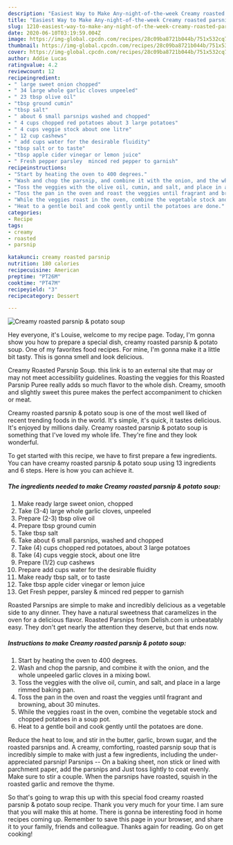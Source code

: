 ```yaml
---
description: "Easiest Way to Make Any-night-of-the-week Creamy roasted parsnip &amp;amp; potato soup"
title: "Easiest Way to Make Any-night-of-the-week Creamy roasted parsnip &amp;amp; potato soup"
slug: 1210-easiest-way-to-make-any-night-of-the-week-creamy-roasted-parsnip-and-amp-potato-soup
date: 2020-06-10T03:19:59.004Z
image: https://img-global.cpcdn.com/recipes/28c09ba8721b044b/751x532cq70/creamy-roasted-parsnip-potato-soup-recipe-main-photo.jpg
thumbnail: https://img-global.cpcdn.com/recipes/28c09ba8721b044b/751x532cq70/creamy-roasted-parsnip-potato-soup-recipe-main-photo.jpg
cover: https://img-global.cpcdn.com/recipes/28c09ba8721b044b/751x532cq70/creamy-roasted-parsnip-potato-soup-recipe-main-photo.jpg
author: Addie Lucas
ratingvalue: 4.2
reviewcount: 12
recipeingredient:
- " large sweet onion chopped"
- " 34 large whole garlic cloves unpeeled"
- " 23 tbsp olive oil"
- "tbsp ground cumin"
- "tbsp salt"
- " about 6 small parsnips washed and chopped"
- " 4 cups chopped red potatoes about 3 large potatoes"
- " 4 cups veggie stock about one litre"
- " 12 cup cashews"
- " add cups water for the desirable fluidity"
- "tbsp salt or to taste"
- "tbsp apple cider vinegar or lemon juice"
- " Fresh pepper parsley  minced red pepper to garnish"
recipeinstructions:
- "Start by heating the oven to 400 degrees."
- "Wash and chop the parsnip, and combine it with the onion, and the whole unpeeled garlic cloves in a mixing bowl."
- "Toss the veggies with the olive oil, cumin, and salt, and place in a large rimmed baking pan."
- "Toss the pan in the oven and roast the veggies until fragrant and browning, about 30 minutes."
- "While the veggies roast in the oven, combine the vegetable stock and chopped potatoes in a soup pot."
- "Heat to a gentle boil and cook gently until the potatoes are done."
categories:
- Recipe
tags:
- creamy
- roasted
- parsnip

katakunci: creamy roasted parsnip 
nutrition: 180 calories
recipecuisine: American
preptime: "PT26M"
cooktime: "PT47M"
recipeyield: "3"
recipecategory: Dessert

---
```



![Creamy roasted parsnip &amp; potato soup](https://img-global.cpcdn.com/recipes/28c09ba8721b044b/751x532cq70/creamy-roasted-parsnip-potato-soup-recipe-main-photo.jpg)

Hey everyone, it's Louise, welcome to my recipe page. Today, I'm gonna show you how to prepare a special dish, creamy roasted parsnip &amp; potato soup. One of my favorites food recipes. For mine, I'm gonna make it a little bit tasty. This is gonna smell and look delicious.

Creamy Roasted Parsnip Soup. this link is to an external site that may or may not meet accessibility guidelines. Roasting the veggies for this Roasted Parsnip Puree really adds so much flavor to the whole dish. Creamy, smooth and slightly sweet this puree makes the perfect accompaniment to chicken or meat.

Creamy roasted parsnip &amp; potato soup is one of the most well liked of recent trending foods in the world. It's simple, it's quick, it tastes delicious. It's enjoyed by millions daily. Creamy roasted parsnip &amp; potato soup is something that I've loved my whole life. They're fine and they look wonderful.


To get started with this recipe, we have to first prepare a few ingredients. You can have creamy roasted parsnip &amp; potato soup using 13 ingredients and 6 steps. Here is how you can achieve it.

<!--inarticleads1-->

##### The ingredients needed to make Creamy roasted parsnip &amp; potato soup:

1. Make ready  large sweet onion, chopped
1. Take  (3-4) large whole garlic cloves, unpeeled
1. Prepare  (2-3) tbsp olive oil
1. Prepare tbsp ground cumin
1. Take tbsp salt
1. Take  about 6 small parsnips, washed and chopped
1. Take  (4) cups chopped red potatoes, about 3 large potatoes
1. Take  (4) cups veggie stock, about one litre
1. Prepare  (1/2) cup cashews
1. Prepare  add cups water for the desirable fluidity
1. Make ready tbsp salt, or to taste
1. Take tbsp apple cider vinegar or lemon juice
1. Get  Fresh pepper, parsley &amp; minced red pepper to garnish


Roasted Parsnips are simple to make and incredibly delicious as a vegetable side to any dinner. They have a natural sweetness that caramelizes in the oven for a delicious flavor. Roasted Parsnips from Delish.com is unbeatably easy. They don&#39;t get nearly the attention they deserve, but that ends now. 

<!--inarticleads2-->

##### Instructions to make Creamy roasted parsnip &amp; potato soup:

1. Start by heating the oven to 400 degrees.
1. Wash and chop the parsnip, and combine it with the onion, and the whole unpeeled garlic cloves in a mixing bowl.
1. Toss the veggies with the olive oil, cumin, and salt, and place in a large rimmed baking pan.
1. Toss the pan in the oven and roast the veggies until fragrant and browning, about 30 minutes.
1. While the veggies roast in the oven, combine the vegetable stock and chopped potatoes in a soup pot.
1. Heat to a gentle boil and cook gently until the potatoes are done.


Reduce the heat to low, and stir in the butter, garlic, brown sugar, and the roasted parsnips and. A creamy, comforting, roasted parsnip soup that is incredibly simple to make with just a few ingredients, including the under-appreciated parsnip! Parsnips -- On a baking sheet, non stick or lined with parchment paper, add the parsnips and Just toss lightly to coat evenly. Make sure to stir a couple. When the parsnips have roasted, squish in the roasted garlic and remove the thyme. 

So that's going to wrap this up with this special food creamy roasted parsnip &amp; potato soup recipe. Thank you very much for your time. I am sure that you will make this at home. There is gonna be interesting food in home recipes coming up. Remember to save this page in your browser, and share it to your family, friends and colleague. Thanks again for reading. Go on get cooking!
